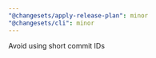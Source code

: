 ```yaml
---
"@changesets/apply-release-plan": minor
"@changesets/cli": minor
---
```


Avoid using short commit IDs
